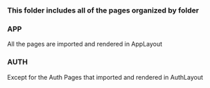 ### This folder includes all of the pages organized by folder

### APP

All the pages are imported and rendered in AppLayout

### AUTH

Except for the Auth Pages that imported and rendered in AuthLayout
